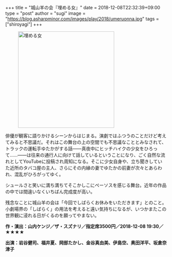 +++
title = "城山羊の会『埋める女』"
date = 2018-12-08T22:32:39+09:00
type = "post"
author = "sugi"
image = "https://blog.asharpminor.com/images/play/2018/umeruonna.jpg"
tags = ["shiroyagi"]
+++
<figure class="alignleft"><img src="/images/play/2018/umeruonna.jpg" alt="埋める女" style="width: 300px !important;"></figure>

俳優が観客に語りかけるシーンからはじまる。演劇ではふつうのことだけど考えてみると不思議だ。それはこの舞台の上の空間でも不思議なこととみなされて、トラックの運転手ゆたかがする話——真夜中にヒッチハイクの少女をひろって……——は往来の通行人に向けて話しているということになり、ごく自然な流れとしてYouTubeに投稿され周知になる。そこに少女自身や、立ち聞きしていた近所のタバコ屋の主人、さらにその内縁の妻でゆたかの前妻が次々とあらわれ、混乱がひろがってゆく。

シュールさと笑いに満ち満ちてそこかしこにペーソスを感じる舞台。近年の作品の中では間違いなくいちばん完成度が高い。

残念なことに城山羊の会は「今回でしばらくお休みをいただきます」とのこと。小劇場界の「しばらく」の用法を考えると遠い気持ちになるが、いつかまたこの世界観に浸れる日がくるのを願ってやまない。

**作・演出：山内ケンジ／ザ・スズナリ／指定席3500円／2018-12-08 19:30／★★★★**

**出演：岩谷健司、福井夏、岡部たかし、金谷真由美、伊島空、奥田洋平、坂倉奈津子**

